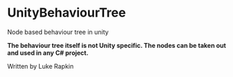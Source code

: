 # UnityBehaviourTree
Node based behaviour tree in unity

<b>The behaviour tree itself is not Unity specific. The nodes can be taken out and used in any C# project.</b>

Written by Luke Rapkin
